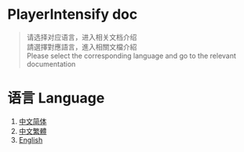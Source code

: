 # PlayerIntensify doc

> 请选择对应语言，进入相关文档介绍  
> 請選擇對應語言，進入相關文檔介紹  
> Please select the corresponding language and go to the relevant documentation

# 语言 Language

1. [中文简体](PlayerIntensify/zh_CN/)
2. [中文繁體](PlayerIntensify/zh_TW/)
3. [English](PlayerIntensify/en_US/)